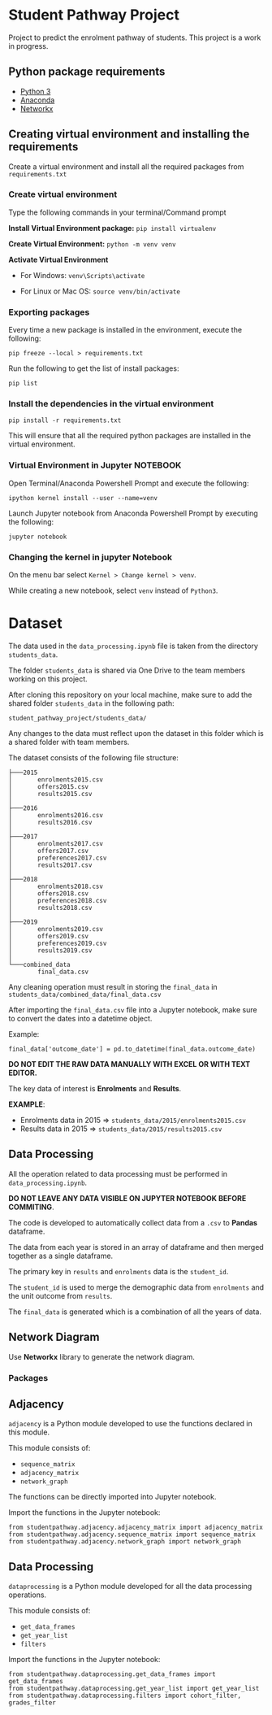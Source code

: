# Student Pathway Project

Project to predict the enrolment pathway of students. This project is a work in progress.

## Python package requirements

* [Python 3](https://www.python.org/downloads/)
* [Anaconda](https://www.anaconda.com/)
* [Networkx](https://networkx.github.io/documentation/stable/install.html)

## Creating virtual environment and installing the requirements

Create a virtual environment and install all the required packages from `requirements.txt`

### Create virtual environment

Type the following commands in your terminal/Command prompt

**Install Virtual Environment package:** `pip install virtualenv`

**Create Virtual Environment:** `python -m venv venv`

**Activate Virtual Environment**

* For Windows: `venv\Scripts\activate`

* For Linux or Mac OS: `source venv/bin/activate`

### Exporting packages

Every time a new package is installed in the environment, execute the following:

`pip freeze --local > requirements.txt`

Run the following to get the list of install packages:

`pip list`

### Install the dependencies in the virtual environment

`pip install -r requirements.txt`

This will ensure that all the required python packages are installed in the virtual environment.

### Virtual Environment in Jupyter NOTEBOOK

Open Terminal/Anaconda Powershell Prompt and execute the following:

`ipython kernel install --user --name=venv`

Launch Jupyter notebook from Anaconda Powershell Prompt by executing the following:

`jupyter notebook`

### Changing the kernel in jupyter Notebook

On the menu bar select `Kernel > Change kernel > venv`.

While creating a new notebook, select `venv` instead of `Python3`.

# Dataset

The data used in the `data_processing.ipynb` file is taken from the directory `students_data`.

The folder `students_data` is shared via One Drive to the team members working on this project.

After cloning this repository on your local machine, make sure to add the shared folder `students_data` in the following path:

`student_pathway_project/students_data/`

Any changes to the data must reflect upon the dataset in this folder which is a shared folder with team members.

The dataset consists of the following file structure:

```
├───2015
│       enrolments2015.csv
│       offers2015.csv
│       results2015.csv
│
├───2016
│       enrolments2016.csv
│       results2016.csv
│
├───2017
│       enrolments2017.csv
│       offers2017.csv
│       preferences2017.csv
│       results2017.csv
│
├───2018
│       enrolments2018.csv
│       offers2018.csv
│       preferences2018.csv
│       results2018.csv
│
├───2019
│       enrolments2019.csv
│       offers2019.csv
│       preferences2019.csv
│       results2019.csv
│
└───combined_data
        final_data.csv
```

Any cleaning operation must result in storing the `final_data` in `students_data/combined_data/final_data.csv`

After importing the `final_data.csv` file into a Jupyter notebook, make sure to convert the dates into a datetime object.

Example:

`final_data['outcome_date'] = pd.to_datetime(final_data.outcome_date)`

**DO NOT EDIT THE RAW DATA MANUALLY WITH EXCEL OR WITH TEXT EDITOR.**

The key data of interest is **Enrolments** and **Results**.

**EXAMPLE**:

* Enrolments data in 2015 => `students_data/2015/enrolments2015.csv`
* Results data in 2015 => `students_data/2015/results2015.csv`

## Data Processing

All the operation related to data processing must be performed in `data_processing.ipynb`.

**DO NOT LEAVE ANY DATA VISIBLE ON JUPYTER NOTEBOOK BEFORE COMMITING**.

The code is developed to automatically collect data from a `.csv` to **Pandas** dataframe.

The data from each year is stored in an array of dataframe and then merged together as a single dataframe.

The primary key in `results` and `enrolments` data is the `student_id`.

The `student_id` is used to merge the demographic data from `enrolments` and the unit outcome from `results`.

The `final_data` is generated which is a combination of all the years of data.

## Network Diagram

Use **Networkx** library to generate the network diagram.

### Packages

## Adjacency

`adjacency` is a Python module developed to use the functions declared in this module.

This module consists of:

* `sequence_matrix`
* `adjacency_matrix`
* `network_graph`


The functions can be directly imported into Jupyter notebook.

Import the functions in the Jupyter notebook:

```
from studentpathway.adjacency.adjacency_matrix import adjacency_matrix
from studentpathway.adjacency.sequence_matrix import sequence_matrix
from studentpathway.adjacency.network_graph import network_graph
```

## Data Processing

`dataprocessing` is a Python module developed for all the data processing operations.

This module consists of:

* `get_data_frames`
* `get_year_list`
* `filters`

Import the functions in the Jupyter notebook:

```
from studentpathway.dataprocessing.get_data_frames import get_data_frames
from studentpathway.dataprocessing.get_year_list import get_year_list
from studentpathway.dataprocessing.filters import cohort_filter, grades_filter
```
